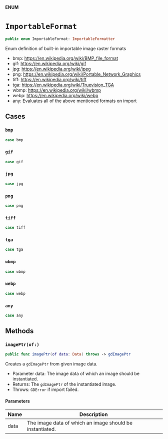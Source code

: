 **ENUM**

# `ImportableFormat`

```swift
public enum ImportableFormat: ImportableFormatter
```

Enum definition of built-in importable image raster formats

- bmp: https://en.wikipedia.org/wiki/BMP_file_format
- gif: https://en.wikipedia.org/wiki/gif
- jpg: https://en.wikipedia.org/wiki/jpeg
- png: https://en.wikipedia.org/wiki/Portable_Network_Graphics
- tiff: https://en.wikipedia.org/wiki/tiff
- tga: https://en.wikipedia.org/wiki/Truevision_TGA
- wbmp: https://en.wikipedia.org/wiki/wbmp
- webp: https://en.wikipedia.org/wiki/webp
- any: Evaluates all of the above mentioned formats on import

## Cases
### `bmp`

```swift
case bmp
```

### `gif`

```swift
case gif
```

### `jpg`

```swift
case jpg
```

### `png`

```swift
case png
```

### `tiff`

```swift
case tiff
```

### `tga`

```swift
case tga
```

### `wbmp`

```swift
case wbmp
```

### `webp`

```swift
case webp
```

### `any`

```swift
case any
```

## Methods
### `imagePtr(of:)`

```swift
public func imagePtr(of data: Data) throws -> gdImagePtr
```

Creates a `gdImagePtr` from given image data.

- Parameter data: The image data of which an image should be instantiated.
- Returns: The `gdImagePtr` of the instantiated image.
- Throws: `GDError` if import failed.

#### Parameters

| Name | Description |
| ---- | ----------- |
| data | The image data of which an image should be instantiated. |